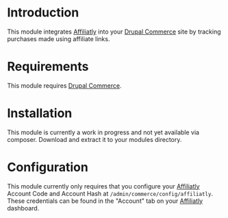 # Introduction
This module integrates [Affiliatly](https://www.affiliatly.com/) into your [Drupal Commerce](https://www.drupal.org/project/commerce) site by tracking purchases made using affiliate links.
# Requirements
This module requires [Drupal Commerce](https://www.drupal.org/project/commerce).
# Installation
This module is currently a work in progress and not yet available via composer. Download and extract it to your modules directory.
# Configuration
This module currently only requires that you configure your [Affiliatly](https://www.affiliatly.com/) Account Code and Account Hash at `/admin/commerce/config/affiliatly`. These credentials can be found in the "Account" tab on your [Affiliatly](https://www.affiliatly.com/) dashboard.

